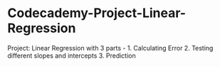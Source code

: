 # Codecademy-Project-Linear-Regression
 Project: Linear Regression with 3  parts - 1. Calculating Error 2. Testing different slopes and intercepts 3. Prediction
